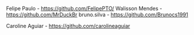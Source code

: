 Felipe Paulo - https://github.com/FelipePTO/
Walisson Mendes  - https://github.com/MrDuckBr
bruno.silva - https://github.com/Brunocs1991

Caroline Aguiar - https://github.com/carolineaguiar